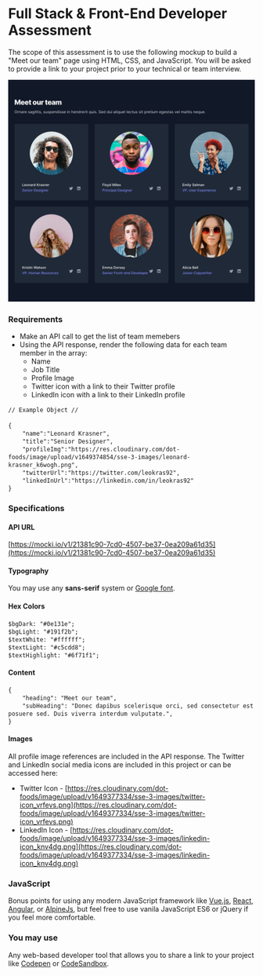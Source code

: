 # Full Stack & Front-End Developer Assessment 

The scope of this assessment is to use the following mockup to build a "Meet our team" page using HTML, CSS, and JavaScript.  You will be asked to provide a link to your project prior to your technical or team interview.

![Meet our team](meet-our-team.jpg)

### Requirements
* Make an API call to get the list of team memebers
* Using the API response, render the following data for each team member in the array:
  * Name
  * Job Title
  * Profile Image
  * Twitter icon with a link to their Twitter profile
  * LinkedIn icon with a link to their LinkedIn profile

```
// Example Object //

{
    "name":"Leonard Krasner",
    "title":"Senior Designer",
    "profileImg":"https://res.cloudinary.com/dot-foods/image/upload/v1649374854/sse-3-images/leonard-krasner_k6wogh.png",
    "twitterUrl":"https://twitter.com/leokras92",
    "linkedInUrl":"https://linkedin.com/in/leokras92"
}
```

### Specifications

#### API URL
[https://mocki.io/v1/21381c90-7cd0-4507-be37-0ea209a61d35](https://mocki.io/v1/21381c90-7cd0-4507-be37-0ea209a61d35)

#### Typography
You may use any **sans-serif** system or [Google font](https://fonts.google.com/). 

#### Hex Colors
```
$bgDark: "#0e131e";
$bgLight: "#191f2b";
$textWhite: "#ffffff";
$textLight: "#c5cdd8";
$textHighlight: "#6f71f1";
```
#### Content
```
{
    "heading": "Meet our team",
    "subHeading": "Donec dapibus scelerisque orci, sed consectetur est posuere sed. Duis viverra interdum vulputate.",
}
```
#### Images 
All profile image references are included in the API response. The Twitter and LinkedIn social media icons are included in this project or can be accessed here:

* Twitter Icon - [https://res.cloudinary.com/dot-foods/image/upload/v1649377334/sse-3-images/twitter-icon_vrfevs.png](https://res.cloudinary.com/dot-foods/image/upload/v1649377334/sse-3-images/twitter-icon_vrfevs.png)
* LinkedIn Icon - [https://res.cloudinary.com/dot-foods/image/upload/v1649377334/sse-3-images/linkedin-icon_knv4dg.png](https://res.cloudinary.com/dot-foods/image/upload/v1649377334/sse-3-images/linkedin-icon_knv4dg.png)

### JavaScript
Bonus points for using any modern JavaScript framework like [Vue.js](https://vuejs.org/), [React](https://reactjs.org/), [Angular](https://angular.io/), or [AlpineJs](https://alpinejs.dev/), but feel free to use vanila JavaScript ES6 or jQuery if you feel more comfortable.

### You may use
Any web-based developer tool that allows you to share a link to your project like [Codepen](https://codepen.io/) or [CodeSandbox](https://codesandbox.io/).